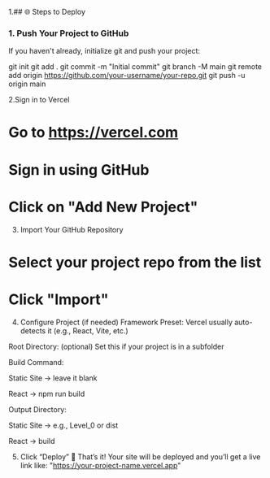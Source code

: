 1.## 🌐 Steps to Deploy

### 1. Push Your Project to GitHub

If you haven't already, initialize git and push your project:


git init
git add .
git commit -m "Initial commit"
git branch -M main
git remote add origin https://github.com/your-username/your-repo.git
git push -u origin main


2.Sign in to Vercel
# Go to https://vercel.com

# Sign in using GitHub

# Click on "Add New Project"


3. Import Your GitHub Repository
# Select your project repo from the list
# Click "Import"

4. Configure Project (if needed)
Framework Preset: Vercel usually auto-detects it (e.g., React, Vite, etc.)

Root Directory: (optional) Set this if your project is in a subfolder

Build Command:

Static Site → leave it blank

React → npm run build

Output Directory:

Static Site → e.g., Level_0 or dist

React → build

5. Click “Deploy” 🚀
That’s it! Your site will be deployed and you’ll get a live link like:
"https://your-project-name.vercel.app"

